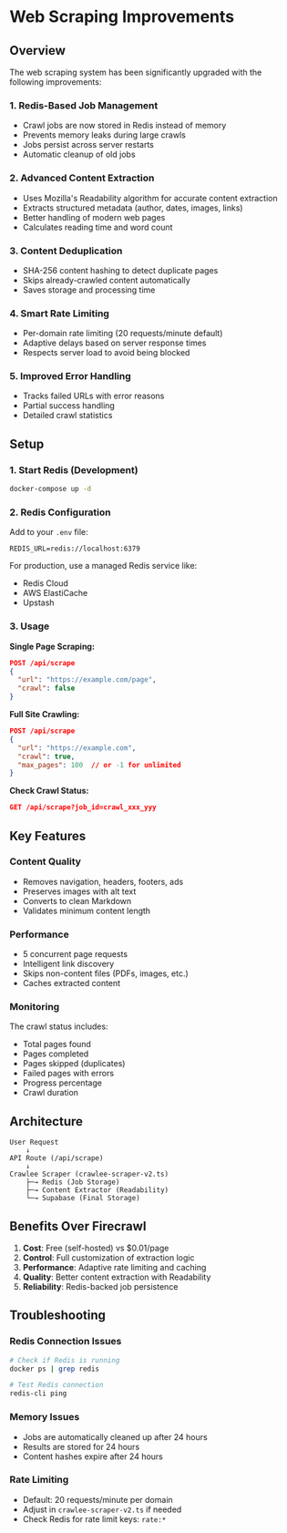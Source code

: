 # Web Scraping Improvements

## Overview

The web scraping system has been significantly upgraded with the following improvements:

### 1. **Redis-Based Job Management**
- Crawl jobs are now stored in Redis instead of memory
- Prevents memory leaks during large crawls
- Jobs persist across server restarts
- Automatic cleanup of old jobs

### 2. **Advanced Content Extraction**
- Uses Mozilla's Readability algorithm for accurate content extraction
- Extracts structured metadata (author, dates, images, links)
- Better handling of modern web pages
- Calculates reading time and word count

### 3. **Content Deduplication**
- SHA-256 content hashing to detect duplicate pages
- Skips already-crawled content automatically
- Saves storage and processing time

### 4. **Smart Rate Limiting**
- Per-domain rate limiting (20 requests/minute default)
- Adaptive delays based on server response times
- Respects server load to avoid being blocked

### 5. **Improved Error Handling**
- Tracks failed URLs with error reasons
- Partial success handling
- Detailed crawl statistics

## Setup

### 1. Start Redis (Development)
```bash
docker-compose up -d
```

### 2. Redis Configuration
Add to your `.env` file:
```
REDIS_URL=redis://localhost:6379
```

For production, use a managed Redis service like:
- Redis Cloud
- AWS ElastiCache
- Upstash

### 3. Usage

**Single Page Scraping:**
```json
POST /api/scrape
{
  "url": "https://example.com/page",
  "crawl": false
}
```

**Full Site Crawling:**
```json
POST /api/scrape
{
  "url": "https://example.com",
  "crawl": true,
  "max_pages": 100  // or -1 for unlimited
}
```

**Check Crawl Status:**
```json
GET /api/scrape?job_id=crawl_xxx_yyy
```

## Key Features

### Content Quality
- Removes navigation, headers, footers, ads
- Preserves images with alt text
- Converts to clean Markdown
- Validates minimum content length

### Performance
- 5 concurrent page requests
- Intelligent link discovery
- Skips non-content files (PDFs, images, etc.)
- Caches extracted content

### Monitoring
The crawl status includes:
- Total pages found
- Pages completed
- Pages skipped (duplicates)
- Failed pages with errors
- Progress percentage
- Crawl duration

## Architecture

```
User Request
    ↓
API Route (/api/scrape)
    ↓
Crawlee Scraper (crawlee-scraper-v2.ts)
    ├─→ Redis (Job Storage)
    ├─→ Content Extractor (Readability)
    └─→ Supabase (Final Storage)
```

## Benefits Over Firecrawl

1. **Cost**: Free (self-hosted) vs $0.01/page
2. **Control**: Full customization of extraction logic
3. **Performance**: Adaptive rate limiting and caching
4. **Quality**: Better content extraction with Readability
5. **Reliability**: Redis-backed job persistence

## Troubleshooting

### Redis Connection Issues
```bash
# Check if Redis is running
docker ps | grep redis

# Test Redis connection
redis-cli ping
```

### Memory Issues
- Jobs are automatically cleaned up after 24 hours
- Results are stored for 24 hours
- Content hashes expire after 24 hours

### Rate Limiting
- Default: 20 requests/minute per domain
- Adjust in `crawlee-scraper-v2.ts` if needed
- Check Redis for rate limit keys: `rate:*`